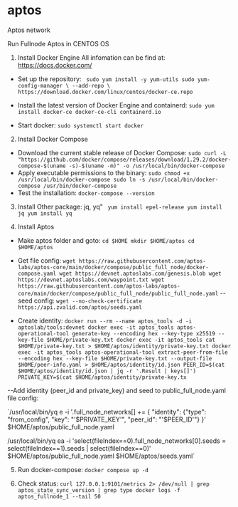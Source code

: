 # aptos
Aptos network

Run Fullnode Aptos in CENTOS OS


1. Install Docker Engine
All infomation can be find at: https://docs.docker.com/
- Set up the repository:
` sudo yum install -y yum-utils
  sudo yum-config-manager \
    --add-repo \
    https://download.docker.com/linux/centos/docker-ce.repo`
    
- Install the latest version of Docker Engine and containerd:
  `sudo yum install docker-ce docker-ce-cli containerd.io`
- Start docker:
  `sudo systemctl start docker`

2. Install Docker Compose
- Download the current stable release of Docker Compose:
`sudo curl -L "https://github.com/docker/compose/releases/download/1.29.2/docker-compose-$(uname -s)-$(uname -m)" -o /usr/local/bin/docker-compose`
- Apply executable permissions to the binary:
`sudo chmod +x /usr/local/bin/docker-compose
sudo ln -s /usr/local/bin/docker-compose /usr/bin/docker-compose`
- Test the installation: 
`docker-compose --version`
 
3. Install Other package: jq, yq" 
` yum install epel-release
 yum install jq
 yum install yq`
 
4. Install Aptos
- Make aptos folder and goto:
`cd $HOME
 mkdir $HOME/aptos
 cd $HOME/aptos `
- Get file config: 
`wget https://raw.githubusercontent.com/aptos-labs/aptos-core/main/docker/compose/public_full_node/docker-compose.yaml
 wget https://devnet.aptoslabs.com/genesis.blob
 wget https://devnet.aptoslabs.com/waypoint.txt
 wget https://raw.githubusercontent.com/aptos-labs/aptos-core/main/docker/compose/public_full_node/public_full_node.yaml`
 --seed config: 
 `wget --no-check-certificate https://api.zvalid.com/aptos/seeds.yaml`

- Create identity: 
 `docker run --rm --name aptos_tools -d -i aptoslab/tools:devnet
 docker exec -it aptos_tools aptos-operational-tool generate-key --encoding hex --key-type x25519 --key-file $HOME/private-key.txt
 docker exec -it aptos_tools cat $HOME/private-key.txt > $HOME/aptos/identity/private-key.txt
 docker exec -it aptos_tools aptos-operational-tool extract-peer-from-file --encoding hex --key-file $HOME/private-key.txt --output-file $HOME/peer-info.yaml > $HOME/aptos/identity/id.json
 PEER_ID=$(cat $HOME/aptos/identity/id.json | jq -r '.Result | keys[]')
 PRIVATE_KEY=$(cat $HOME/aptos/identity/private-key.tx`

--Add identity (peer_id and private_key) and seed to public_full_node.yaml file config: 

`/usr/local/bin/yq e -i '.full_node_networks[] +=  { "identity": {"type": "from_config", "key": "'$PRIVATE_KEY'", "peer_id": "'$PEER_ID'"} }' $HOME/aptos/public_full_node.yaml

/usr/local/bin/yq ea -i 'select(fileIndex==0).full_node_networks[0].seeds = select(fileIndex==1).seeds | select(fileIndex==0)' $HOME/aptos/public_full_node.yaml $HOME/aptos/seeds.yaml`

5. Run docker-compose: 
`docker compose up -d`

6. Check status: 
`curl 127.0.0.1:9101/metrics 2> /dev/null | grep aptos_state_sync_version | grep type
docker logs -f aptos_fullnode_1 --tail 50`

